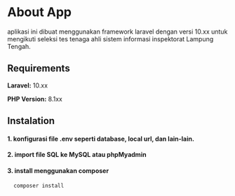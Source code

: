 
# About App

aplikasi ini dibuat menggunakan framework laravel dengan versi 10.xx untuk mengikuti seleksi tes tenaga ahli sistem informasi inspektorat Lampung Tengah.

## Requirements
**Laravel:** 10.xx

**PHP Version:** 8.1xx


## Instalation
#### 1. konfigurasi file .env seperti database, local url, dan lain-lain.
#### 2. import file SQL ke MySQL atau phpMyadmin
#### 3. install menggunakan composer
```bash
  composer install
```
